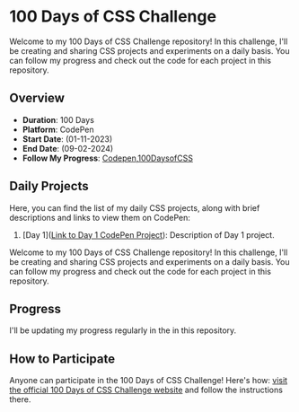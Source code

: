 # 100 Days of CSS Challenge

Welcome to my 100 Days of CSS Challenge repository! In this challenge, I'll be creating and sharing CSS projects and experiments on a daily basis. You can follow my progress and check out the code for each project in this repository.

## Overview

- **Duration**: 100 Days
- **Platform**: CodePen
- **Start Date**: (01-11-2023)
- **End Date**: (09-02-2024)
- **Follow My Progress**: [Codepen](https://codepen.io/Shaun-Furtado),[100DaysofCSS](https://100dayscss.com/progress/Shaun-Furtado/)

## Daily Projects

Here, you can find the list of my daily CSS projects, along with brief descriptions and links to view them on CodePen:

1. [Day 1]([Link to Day 1 CodePen Project](https://codepen.io/Shaun-Furtado/pen/QWYEqbK)): Description of Day 1 project.

Welcome to my 100 Days of CSS Challenge repository! In this challenge, I'll be creating and sharing CSS projects and experiments on a daily basis. You can follow my progress and check out the code for each project in this repository.

## Progress

I'll be updating my progress regularly in the in this repository.

## How to Participate

Anyone can participate in the 100 Days of CSS Challenge! Here's how:
[visit the official 100 Days of CSS Challenge website](https://100dayscss.com/) and follow the instructions there.
